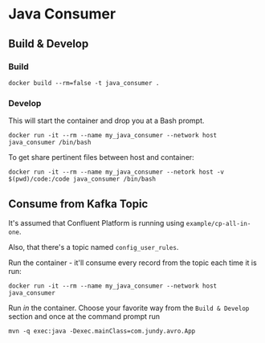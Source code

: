 # Java Consumer 


## Build & Develop
### Build
```
docker build --rm=false -t java_consumer .
```

### Develop
This will start the container and drop you at a Bash prompt.
```
docker run -it --rm --name my_java_consumer --network host java_consumer /bin/bash
```

To get share pertinent files between host and container:

```
docker run -it --rm --name my_java_consumer --netork host -v $(pwd)/code:/code java_consumer /bin/bash
```

## Consume from Kafka Topic
It's assumed that Confluent Platform is running using `example/cp-all-in-one`.

Also, that there's a topic named `config_user_rules`.

Run the container - it'll consume every record from the topic each time it is run:

```
docker run -it --rm --name my_java_consumer --network host java_consumer
```

Run *in* the container. Choose your favorite way from the `Build & Develop` section and once at the command prompt run

```
mvn -q exec:java -Dexec.mainClass=com.jundy.avro.App
```